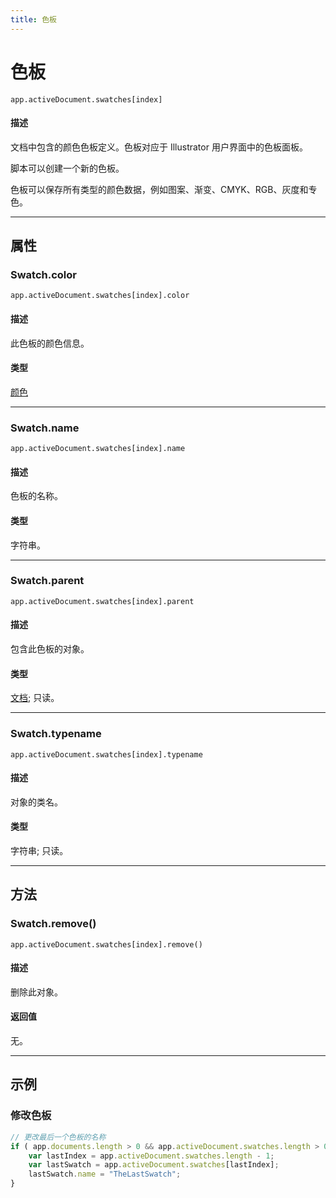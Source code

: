 ```yaml
---
title: 色板
---
```

# 色板

`app.activeDocument.swatches[index]`

#### 描述

文档中包含的颜色色板定义。色板对应于 Illustrator 用户界面中的色板面板。

脚本可以创建一个新的色板。

色板可以保存所有类型的颜色数据，例如图案、渐变、CMYK、RGB、灰度和专色。

---

## 属性

### Swatch.color

`app.activeDocument.swatches[index].color`

#### 描述

此色板的颜色信息。

#### 类型

[颜色](.././Color)

---

### Swatch.name

`app.activeDocument.swatches[index].name`

#### 描述

色板的名称。

#### 类型

字符串。

---

### Swatch.parent

`app.activeDocument.swatches[index].parent`

#### 描述

包含此色板的对象。

#### 类型

[文档](.././Document); 只读。

---

### Swatch.typename

`app.activeDocument.swatches[index].typename`

#### 描述

对象的类名。

#### 类型

字符串; 只读。

---

## 方法

### Swatch.remove()

`app.activeDocument.swatches[index].remove()`

#### 描述

删除此对象。

#### 返回值

无。

---

## 示例

### 修改色板

```javascript
// 更改最后一个色板的名称
if ( app.documents.length > 0 && app.activeDocument.swatches.length > 0 ) {
    var lastIndex = app.activeDocument.swatches.length - 1;
    var lastSwatch = app.activeDocument.swatches[lastIndex];
    lastSwatch.name = "TheLastSwatch";
}
```